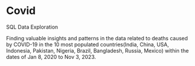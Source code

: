 # Covid
SQL Data Exploration

Finding valuable insights and patterns in the data related to deaths caused by COVID-19 in the 10 most populated countries(India, China, USA, Indonesia, Pakistan, Nigeria, Brazil, Bangladesh, Russia, Mexico) within the dates of Jan 8, 2020 to Nov 3, 2023.
